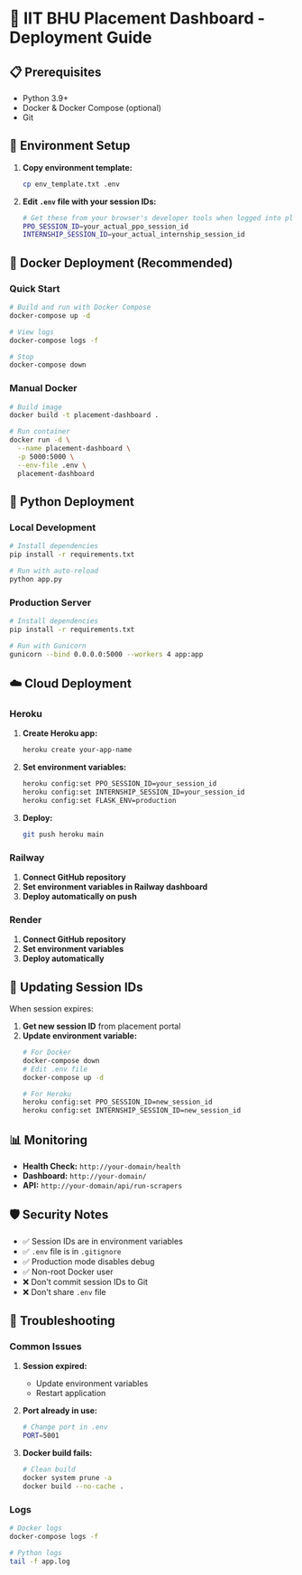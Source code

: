 # 🚀 IIT BHU Placement Dashboard - Deployment Guide

## 📋 Prerequisites

- Python 3.9+
- Docker & Docker Compose (optional)
- Git

## 🔐 Environment Setup

1. **Copy environment template:**
   ```bash
   cp env_template.txt .env
   ```

2. **Edit `.env` file with your session IDs:**
   ```bash
   # Get these from your browser's developer tools when logged into placement portal
   PPO_SESSION_ID=your_actual_ppo_session_id
   INTERNSHIP_SESSION_ID=your_actual_internship_session_id
   ```

## 🐳 Docker Deployment (Recommended)

### Quick Start
```bash
# Build and run with Docker Compose
docker-compose up -d

# View logs
docker-compose logs -f

# Stop
docker-compose down
```

### Manual Docker
```bash
# Build image
docker build -t placement-dashboard .

# Run container
docker run -d \
  --name placement-dashboard \
  -p 5000:5000 \
  --env-file .env \
  placement-dashboard
```

## 🐍 Python Deployment

### Local Development
```bash
# Install dependencies
pip install -r requirements.txt

# Run with auto-reload
python app.py
```

### Production Server
```bash
# Install dependencies
pip install -r requirements.txt

# Run with Gunicorn
gunicorn --bind 0.0.0.0:5000 --workers 4 app:app
```

## ☁️ Cloud Deployment

### Heroku
1. **Create Heroku app:**
   ```bash
   heroku create your-app-name
   ```

2. **Set environment variables:**
   ```bash
   heroku config:set PPO_SESSION_ID=your_session_id
   heroku config:set INTERNSHIP_SESSION_ID=your_session_id
   heroku config:set FLASK_ENV=production
   ```

3. **Deploy:**
   ```bash
   git push heroku main
   ```

### Railway
1. **Connect GitHub repository**
2. **Set environment variables in Railway dashboard**
3. **Deploy automatically on push**

### Render
1. **Connect GitHub repository**
2. **Set environment variables**
3. **Deploy automatically**

## 🔄 Updating Session IDs

When session expires:

1. **Get new session ID** from placement portal
2. **Update environment variable:**
   ```bash
   # For Docker
   docker-compose down
   # Edit .env file
   docker-compose up -d
   
   # For Heroku
   heroku config:set PPO_SESSION_ID=new_session_id
   heroku config:set INTERNSHIP_SESSION_ID=new_session_id
   ```

## 📊 Monitoring

- **Health Check:** `http://your-domain/health`
- **Dashboard:** `http://your-domain/`
- **API:** `http://your-domain/api/run-scrapers`

## 🛡️ Security Notes

- ✅ Session IDs are in environment variables
- ✅ `.env` file is in `.gitignore`
- ✅ Production mode disables debug
- ✅ Non-root Docker user
- ❌ Don't commit session IDs to Git
- ❌ Don't share `.env` file

## 🚨 Troubleshooting

### Common Issues

1. **Session expired:**
   - Update environment variables
   - Restart application

2. **Port already in use:**
   ```bash
   # Change port in .env
   PORT=5001
   ```

3. **Docker build fails:**
   ```bash
   # Clean build
   docker system prune -a
   docker build --no-cache .
   ```

### Logs
```bash
# Docker logs
docker-compose logs -f

# Python logs
tail -f app.log
```
